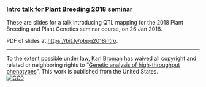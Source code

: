 ### Intro talk for Plant Breeding 2018 seminar

These are slides for a talk introducing QTL mapping for the
2018 Plant Breeding and Plant Genetics seminar course, on 26 Jan 2018.

PDF of slides at <https://bit.ly/pbpg2018intro>.

---

To the extent possible under law,
[Karl Broman](https://github.com/kbroman)
has waived all copyright and related or neighboring rights to
&ldquo;[Genetic analysis of high-throughput phenotypes](https://github.com/kbroman/PBPG957_Sp2018/tree/master/IntroLec)&rdquo;.
This work is published from the United States.
<br/>
[![CC0](https://i.creativecommons.org/p/zero/1.0/88x31.png)](https://creativecommons.org/publicdomain/zero/1.0/)
